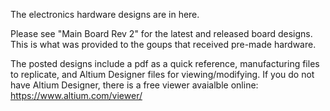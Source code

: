 The electronics hardware designs are in here.

Please see "Main Board Rev 2" for the latest and released board designs. This is what was provided to the goups that received pre-made hardware.

The posted designs include a pdf as a quick reference, manufacturing files to replicate, and Altium Designer files for viewing/modifying.
If you do not have Altium Designer, there is a free viewer avaialble online: https://www.altium.com/viewer/
